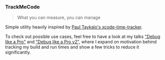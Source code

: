 ### TrackMeCode
> What you can measure, you can manage

Simple utility heavily inspired by [Paul Taykalo's xcode-time-tracker](https://github.com/PaulTaykalo/xcode-time-tracker).

To check out possible use cases, feel free to have a look at my talks ["Debug like a Pro"](https://drobinin.com/talks/2018/debug-like-a-pro/) and ["Debug like a Pro v2"](https://drobinin.com/talks/2019/debug-like-a-pro-v2/), where I expand on motivation behind tracking my build and run times and show a few tricks to reduce it significantly.
